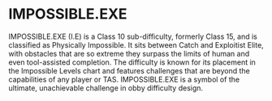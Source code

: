 # IMPOSSIBLE.EXE

IMPOSSIBLE.EXE (I.E) is a Class 10 sub-difficulty, formerly Class 15, and is classified as Physically Impossible. It sits between Catch and Exploitist Elite, with obstacles that are so extreme they surpass the limits of human and even tool-assisted completion. The difficulty is known for its placement in the Impossible Levels chart and features challenges that are beyond the capabilities of any player or TAS. IMPOSSIBLE.EXE is a symbol of the ultimate, unachievable challenge in obby difficulty design.